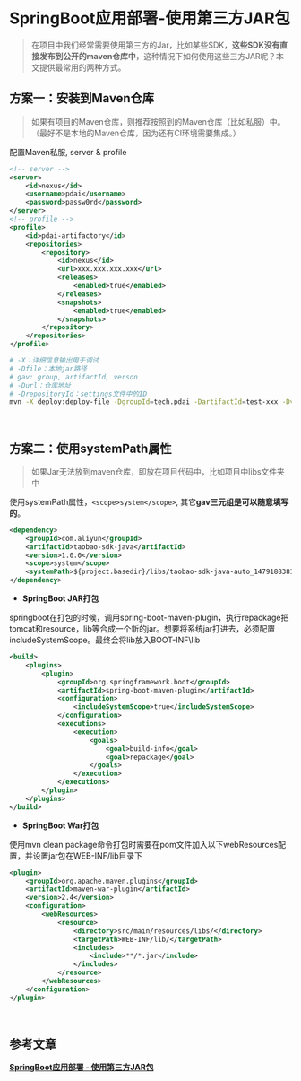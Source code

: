 # SpringBoot应用部署-使用第三方JAR包

>在项目中我们经常需要使用第三方的Jar，比如某些SDK，**这些SDK没有直接发布到公开的maven仓库中**，这种情况下如何使用这些三方JAR呢？本文提供最常用的两种方式。

## 方案一：安装到Maven仓库

> 如果有项目的Maven仓库，则推荐按照到的Maven仓库（比如私服）中。（最好不是本地的Maven仓库，因为还有CI环境需要集成。）

配置Maven私服, server & profile

```xml
<!-- server -->
<server>
    <id>nexus</id>
    <username>pdai</username>
    <password>passw0rd</password>
</server>
<!-- profile -->
<profile>
    <id>pdai-artifactory</id>
    <repositories>
        <repository>
            <id>nexus</id>
            <url>xxx.xxx.xxx.xxx</url>
            <releases>
                <enabled>true</enabled>
            </releases>
            <snapshots>
                <enabled>true</enabled>
            </snapshots>
        </repository>
    </repositories>
</profile>
```



```bash
# -X：详细信息输出用于调试
# -Dfile：本地jar路径
# gav: group, artifactId, verson
# -Durl：仓库地址
# -DrepositoryId：settings文件中的ID
mvn -X deploy:deploy-file -DgroupId=tech.pdai -DartifactId=test-xxx -Dversion=1.1.0 -Dpackaging=jar -Dfile=/xxxx/xxx.jar -Durl=http://nexus.pdai.tech/repository/releases/ -DrepositoryId=nexus

  
```

## 方案二：使用systemPath属性

> 如果Jar无法放到maven仓库，即放在项目代码中，比如项目中libs文件夹中

使用systemPath属性，`<scope>system</scope>`, 其它**gav三元组是可以随意填写的**。

```xml
<dependency>
    <groupId>com.aliyun</groupId>
    <artifactId>taobao-sdk-java</artifactId>
    <version>1.0.0</version>
    <scope>system</scope>
    <systemPath>${project.basedir}/libs/taobao-sdk-java-auto_1479188381469-20180831.jar</systemPath>
</dependency>
```

- **SpringBoot JAR打包**

springboot在打包的时候，调用spring-boot-maven-plugin，执行repackage把tomcat和resource，lib等合成一个新的jar。想要将系统jar打进去，必须配置includeSystemScope。最终会将lib放入BOOT-INF\lib

```xml
<build>
    <plugins>
        <plugin>
            <groupId>org.springframework.boot</groupId>
            <artifactId>spring-boot-maven-plugin</artifactId>
            <configuration>
                <includeSystemScope>true</includeSystemScope>
            </configuration>
            <executions>
                <execution>
                    <goals>
                        <goal>build-info</goal>
                        <goal>repackage</goal>
                    </goals>
                </execution>
            </executions>
        </plugin>
    </plugins>
</build>
```

- **SpringBoot War打包**

使用mvn clean package命令打包时需要在pom文件加入以下webResources配置，并设置jar包在WEB-INF/lib目录下

```xml
<plugin>
    <groupId>org.apache.maven.plugins</groupId>
    <artifactId>maven-war-plugin</artifactId>
    <version>2.4</version>
    <configuration>
        <webResources>
            <resource>
                <directory>src/main/resources/libs/</directory>
                <targetPath>WEB-INF/lib/</targetPath>
                <includes>
                    <include>**/*.jar</include>
                </includes>
            </resource>
        </webResources>
    </configuration>
</plugin>

  
```

## 参考文章

[**SpringBoot应用部署 - 使用第三方JAR包**](https://pdai.tech/md/spring/springboot/springboot-x-deploy-jar-3rd.html)